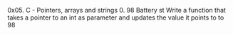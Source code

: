 0x05. C - Pointers, arrays and strings
0. 98 Battery st
Write a function that takes a pointer to an int as parameter and updates the value it points to to 98
